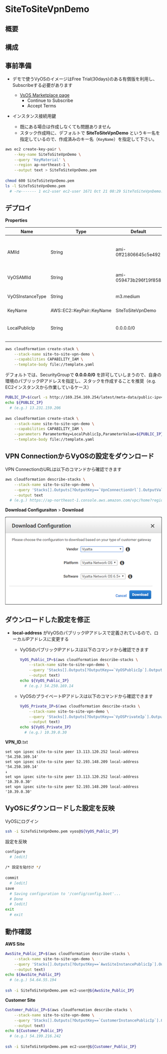 # SiteToSiteVpnDemo

## 概要

## 構成

## 事前準備

- デモで使うVyOSのイメージはFree Trial(30days)のある有償版を利用し、Subscribeする必要があります
  - [VsOS Marketplace page](https://aws.amazon.com/marketplace/pp/B07N3X1P1T?qid=1555959590559&sr=0-1&ref_=srh_res_product_title)
    - Continue to Subscribe
    - Accept Terms

- インスタンス接続用鍵
  - 既にある場合は作成しなくても問題ありません
  - スタック作成時に、デフォルトで **SiteToSiteVpnDemo** というキー名を指定しているので、作成済みのキー名（`KeyName`）を指定して下さい。

```sh
aws ec2 create-key-pair \
    --key-name SiteToSiteVpnDemo \
    --query 'KeyMaterial' \
    --region ap-northeast-1 \
    --output text > SiteToSiteVpnDemo.pem

chmod 600 SiteToSiteVpnDemo.pem
ls -l SiteToSiteVpnDemo.pem
  # -rw------- 1 ec2-user ec2-user 1671 Oct 21 08:29 SiteToSiteVpnDemo.pem
```

## デプロイ

**Properties**

|Name|Type|Default|Description|
|--|--|--|--|
|AMIId|String|ami-0ff21806645c5e492|Amazon Linux 2 AMI (HVM), SSD Volume Type|
|VyOSAMIId|String|ami-059473b296f19f858|VyOS (HVM) **1.2.3**|
|VyOSInstanceType|String|m3.medium|VyOSのインスタンスタイプ|
|KeyName|AWS::EC2::KeyPair::KeyName|SiteToSiteVpnDemo|キーペア名|
|LocalPublicIp|String|0.0.0.0/0|自身の環境のパブリックIPアドレス|

```sh
aws cloudformation create-stack \
    --stack-name site-to-site-vpn-demo \
    --capabilities CAPABILITY_IAM \
    --template-body file://template.yaml
```

デフォルトでは、SecurityGroupで **0.0.0.0/0** を許可していしまうので、自身の環境のパブリックIPアドレスを指定し、スタックを作成することを推奨（e.g. EC2インスタンスから作業しているケース）

```sh
PUBLIC_IP=$(curl -s http://169.254.169.254/latest/meta-data/public-ipv4)
echo ${PUBLIC_IP}
  # (e.g.) 13.231.159.206

aws cloudformation create-stack \
    --stack-name site-to-site-vpn-demo \
    --capabilities CAPABILITY_IAM \
    --parameters ParameterKey=LocalPublicIp,ParameterValue=${PUBLIC_IP}/32 \
    --template-body file://template.yaml
```

## VPN ConnectionからVyOSの設定をダウンロード

VPN ConnectionのURLは以下のコマンドから確認できます

```sh
aws cloudformation describe-stacks \
    --stack-name site-to-site-vpn-demo \
    --query 'Stacks[].Outputs[?OutputKey==`VpnConnectionUrl`].OutputValue' \
    --output text
  # (e.g.) https://ap-northeast-1.console.aws.amazon.com/vpc/home?region=ap-northeast-1#VpnConnections:search=vpn-020e8e85dbef567f7;sort=VpnConnectionId
```

**Download Configuraiton** > **Download**

![Download Configuration](https://github.com/ot-nemoto/SiteToSiteVpnDemo/blob/images/download_configuration.png)

## ダウンロードした設定を修正

- **local-address** がVyOSのパブリックIPアドレスで定義されているので、ローカルIPアドレスに変更する

  - VyOSのパブリックIPアドレスは以下のコマンドから確認できます

    ```sh
    VyOS_Public_IP=$(aws cloudformation describe-stacks \
        --stack-name site-to-site-vpn-demo \
        --query 'Stacks[].Outputs[?OutputKey==`VyOSPublicIp`].OutputValue' \
        --output text)
    echo ${VyOS_Public_IP}
      # (e.g.) 54.250.169.14
    ```

  - VyOSのプライベートIPアドレスは以下のコマンドから確認できます

    ```sh
    VyOS_Private_IP=$(aws cloudformation describe-stacks \
        --stack-name site-to-site-vpn-demo \
        --query 'Stacks[].Outputs[?OutputKey==`VyOSPrivateIp`].OutputValue' \
        --output text)
    echo ${VyOS_Private_IP}
      # (e.g.) 10.39.0.30
    ```

**VPN_ID**.txt

```
set vpn ipsec site-to-site peer 13.113.120.252 local-address '54.250.169.14'
set vpn ipsec site-to-site peer 52.193.148.209 local-address '54.250.169.14'
↓
set vpn ipsec site-to-site peer 13.113.120.252 local-address '10.39.0.30'
set vpn ipsec site-to-site peer 52.193.148.209 local-address '10.39.0.30'
```

## VyOSにダウンロードした設定を反映

VyOSにログイン

```sh
ssh -i SiteToSiteVpnDemo.pem vyos@${VyOS_Public_IP}
```

設定を反映

```sh
configure
  # [edit]

/* 設定を貼付け */

commit
  # [edit]
save
  # Saving configuration to '/config/config.boot'...
  # Done
  # [edit]
exit
  # exit
```

## 動作確認

**AWS Site**

```sh
AwsSite_Public_IP=$(aws cloudformation describe-stacks \
    --stack-name site-to-site-vpn-demo \
    --query 'Stacks[].Outputs[?OutputKey==`AwsSiteInstancePublicIp`].OutputValue' \
    --output text)
echo ${AwsSite_Public_IP}
  # (e.g.) 54.64.55.194

ssh -i SiteToSiteVpnDemo.pem ec2-user@${AwsSite_Public_IP}
```

**Customer Site**

```sh
Customer_Public_IP=$(aws cloudformation describe-stacks \
    --stack-name site-to-site-vpn-demo \
    --query 'Stacks[].Outputs[?OutputKey==`CustomerInstancePublicIp`].OutputValue' \
    --output text)
echo ${Customer_Public_IP}
  # (e.g.) 54.199.216.242

ssh -i SiteToSiteVpnDemo.pem ec2-user@${Customer_Public_IP}
```
